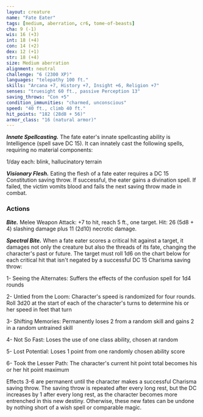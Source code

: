 ```yaml
---
layout: creature
name: "Fate Eater"
tags: [medium, aberration, cr6, tome-of-beasts]
cha: 9 (-1)
wis: 16 (+3)
int: 18 (+4)
con: 14 (+2)
dex: 12 (+1)
str: 18 (+4)
size: Medium aberration
alignment: neutral
challenge: "6 (2300 XP)"
languages: "telepathy 100 ft."
skills: "Arcana +7, History +7, Insight +6, Religion +7"
senses: "truesight 60 ft., passive Perception 13"
saving_throws: "Con +5"
condition_immunities: "charmed, unconscious"
speed: "40 ft., climb 40 ft."
hit_points: "182 (28d8 + 56)"
armor_class: "16 (natural armor)"
---
```


***Innate Spellcasting.*** The fate eater's innate spellcasting ability is Intelligence (spell save DC 15). It can innately cast the following spells, requiring no material components:

1/day each: blink, hallucinatory terrain

***Visionary Flesh.*** Eating the flesh of a fate eater requires a DC 15 Constitution saving throw. If successful, the eater gains a divination spell. If failed, the victim vomits blood and fails the next saving throw made in combat.

### Actions

***Bite.*** Melee Weapon Attack: +7 to hit, reach 5 ft., one target. Hit: 26 (5d8 + 4) slashing damage plus 11 (2d10) necrotic damage.

***Spectral Bite.*** When a fate eater scores a critical hit against a target, it damages not only the creature but also the threads of its fate, changing the character's past or future. The target must roll 1d6 on the chart below for each critical hit that isn't negated by a successful DC 15 Charisma saving throw:

1- Seeing the Alternates: Suffers the effects of the confusion spell for 1d4 rounds

2- Untied from the Loom: Character's speed is randomized for four rounds. Roll 3d20 at the start of each of the character's turns to determine his or her speed in feet that turn

3- Shifting Memories: Permanently loses 2 from a random skill and gains 2 in a random untrained skill

4- Not So Fast: Loses the use of one class ability, chosen at random

5- Lost Potential: Loses 1 point from one randomly chosen ability score

6- Took the Lesser Path: The character's current hit point total becomes his or her hit point maximum

Effects 3-6 are permanent until the character makes a successful Charisma saving throw. The saving throw is repeated after every long rest, but the DC increases by 1 after every long rest, as the character becomes more entrenched in this new destiny. Otherwise, these new fates can be undone by nothing short of a wish spell or comparable magic.

